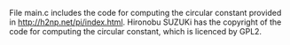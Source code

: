 File main.c includes the code for computing the circular constant provided in http://h2np.net/pi/index.html.
Hironobu SUZUKi has the copyright of the code for computing the circular constant, which is licenced by GPL2.
